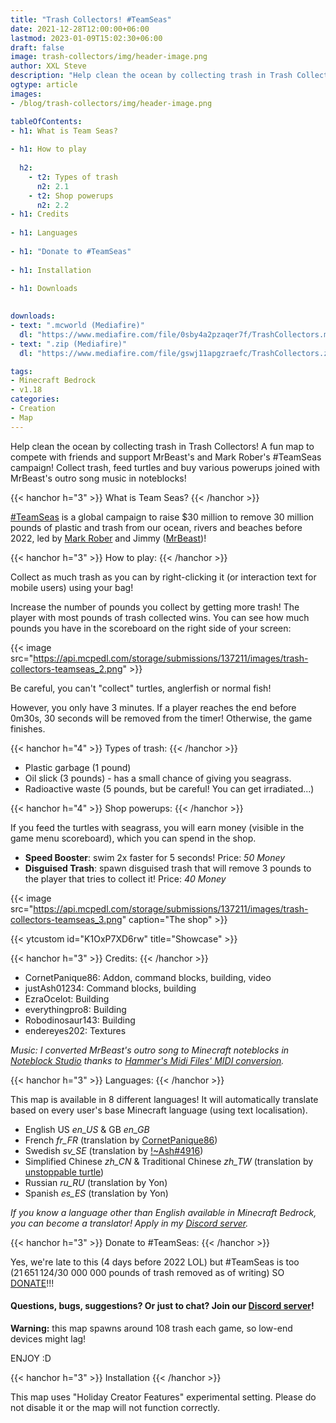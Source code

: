 ```yaml
---
title: "Trash Collectors! #TeamSeas"
date: 2021-12-28T12:00:00+06:00
lastmod: 2023-01-09T15:02:30+06:00
draft: false
image: trash-collectors/img/header-image.png
author: XXL Steve
description: "Help clean the ocean by collecting trash in Trash Collectors! A fun map to compete with friends and support MrBeast's and Mark Rober's #TeamSeas campaign! Collect trash, feed turtles and buy various powerups joined with MrBeast's outro song music in noteblocks!"
ogtype: article
images:
- /blog/trash-collectors/img/header-image.png

tableOfContents:
- h1: What is Team Seas?
  
- h1: How to play
  
  h2:
    - t2: Types of trash
      n2: 2.1
    - t2: Shop powerups
      n2: 2.2
- h1: Credits
  
- h1: Languages
  
- h1: "Donate to #TeamSeas"
  
- h1: Installation
  
- h1: Downloads
  

downloads:
- text: ".mcworld (Mediafire)"
  dl: "https://www.mediafire.com/file/0sby4a2pzaqer7f/TrashCollectors.mcworld/file"
- text: ".zip (Mediafire)"
  dl: "https://www.mediafire.com/file/gswj11apgzraefc/TrashCollectors.zip/file"

tags:
- Minecraft Bedrock
- v1.18
categories:
- Creation
- Map
---
```


Help clean the ocean by collecting trash in Trash Collectors! A fun map to compete with friends and support MrBeast's and Mark Rober's #TeamSeas campaign! Collect trash, feed turtles and buy various powerups joined with MrBeast's outro song music in noteblocks!

{{< hanchor h="3" >}}
What is Team Seas?
{{< /hanchor >}}

[#TeamSeas](https://teamseas.org/) is a global campaign to raise $30 million to remove 30 million pounds of plastic and trash from our ocean, rivers and beaches before 2022, led by [Mark Rober](https://www.youtube.com/c/MarkRober/) and Jimmy ([MrBeast](https://www.youtube.com/c/MrBeast6000))!

{{< hanchor h="3" >}}
How to play:
{{< /hanchor >}}

Collect as much trash as you can by right-clicking it (or interaction text for mobile users) using your bag!

Increase the number of pounds you collect by getting more trash! The player with most pounds of trash collected wins. You can see how much pounds you have in the scoreboard on the right side of your screen:

{{< image src="https://api.mcpedl.com/storage/submissions/137211/images/trash-collectors-teamseas_2.png"  >}}

Be careful, you can't "collect" turtles, anglerfish or normal fish!

However, you only have 3 minutes. If a player reaches the end before 0m30s, 30 seconds will be removed from the timer! Otherwise, the game finishes.

{{< hanchor h="4" >}}
Types of trash:
{{< /hanchor >}}

- Plastic garbage (1 pound)
- Oil slick (3 pounds) - has a small chance of giving you seagrass. 
- Radioactive waste (5 pounds, but be careful! You can get irradiated...)

{{< hanchor h="4" >}}
Shop powerups:
{{< /hanchor >}}

If you feed the turtles with seagrass, you will earn money (visible in the game menu scoreboard), which you can spend in the shop.

- **Speed Booster**: swim 2x faster for 5 seconds! Price: *50 Money*
- **Disguised Trash**: spawn disguised trash that will remove 3 pounds to the player that tries to collect it! Price: *40 Money*

{{< image src="https://api.mcpedl.com/storage/submissions/137211/images/trash-collectors-teamseas_3.png" caption="The shop"  >}}

{{< ytcustom id="K1OxP7XD6rw" title="Showcase" >}}

{{< hanchor h="3" >}}
Credits:
{{< /hanchor >}}

- CornetPanique86: Addon, command blocks, building, video
- justAsh01234: Command blocks, building
- EzraOcelot: Building
- everythingpro8: Building
- Robodinosaur143: Building
- endereyes202: Textures

*Music: I converted MrBeast's outro song to Minecraft noteblocks in [Noteblock Studio](https://opennbs.org/) thanks to [Hammer's Midi Files' MIDI conversion](https://youtube.com/embed//7fFYWyyUVho).*

{{< hanchor h="3" >}}
Languages:
{{< /hanchor >}}

This map is available in 8 different languages! It will automatically translate based on every user's base Minecraft language (using text localisation).

- English US *en_US* & GB *en_GB*
- French *fr_FR* (translation by [CornetPanique86](https://youtube.com/@XXLSteve))
- Swedish *sv_SE* (translation by [!~Ash#4916](https://twitter.com/justAsh01234))
- Simplified Chinese *zh_CN* & Traditional Chinese *zh_TW* (translation by [unstoppable turtle](https://www.youtube.com/channel/UC8JRmk4F0U2tjR9N6b8pUjg))
- Russian *ru_RU* (translation by Yon)
- Spanish *es_ES* (translation by Yon)

*If you know a language other than English available in Minecraft Bedrock, you can become a translator! Apply in my [Discord server](https://discord.gg/dJJyryc).*

{{< hanchor h="3" >}}
Donate to #TeamSeas:
{{< /hanchor >}}

Yes, we're late to this (4 days before 2022 LOL) but #TeamSeas is too (21 651 124/30 000 000 pounds of trash removed as of writing) SO [DONATE](https://teamseas.org)!!!


#### Questions, bugs, suggestions? Or just to chat? Join our [Discord server](https://discord.gg/dJJyryc)!

**Warning:** this map spawns around 108 trash each game, so low-end devices might lag!

ENJOY :D

{{< hanchor h="3" >}}
Installation
{{< /hanchor >}}

This map uses "Holiday Creator Features" experimental setting. Please do not disable it or the map will not function correctly.